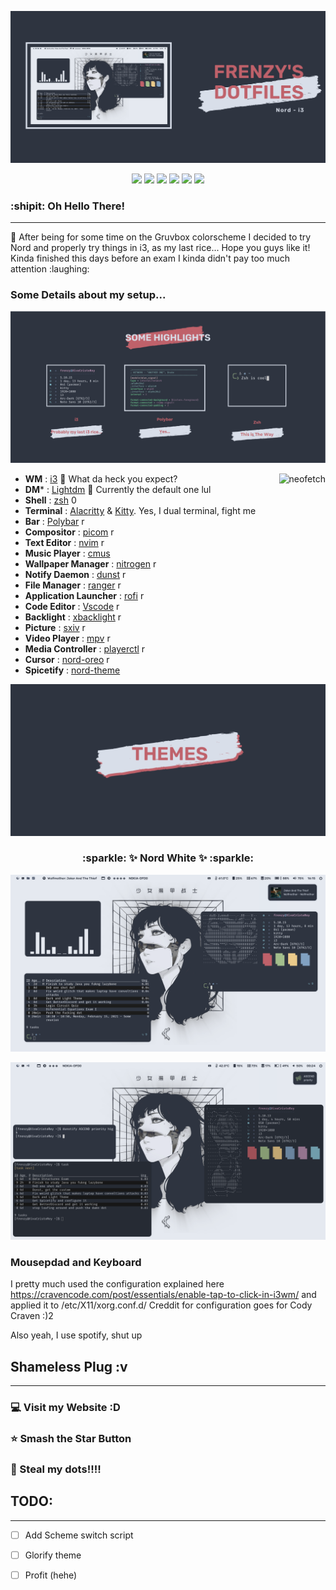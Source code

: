 
<p align="center">
  <img src="Screenshot/presentation-1.png">
</p>
<p align="center">
  <img src="https://img.shields.io/badge/%3F-Yes-green?style=for-the-badge">
  <img src="https://img.shields.io/github/license/adi1090x/rofi?style=for-the-badge">
  <img src="https://img.shields.io/github/stars/FrenzyExists/Nord-dot-files-i3?style=for-the-badge">
  <img src="https://img.shields.io/github/issues/adi1090x/rofi?color=violet&style=for-the-badge">
  <img src="https://img.shields.io/github/forks/adi1090x/rofi?color=teal&style=for-the-badge">
  <img src="https://img.shields.io/badge/license-MIT-blue.svg?style=for-the-badge">
<h3>:shipit: Oh Hello There! </h3>

---

<p>
🍛 After being for some time on the Gruvbox colorscheme I decided to try Nord and properly try things in i3, as my last rice...
Hope you guys like it! Kinda finished this days before an exam I kinda didn't pay too much attention :laughing:
</p>

<h3>Some Details about my setup...</h3>

<p align="center">
  <img src="Screenshot/presentation-2.png">
</p>

<img src="Screenshots/nord-icon.png" alt="neofetch" align="right" height="250px">

- **WM**                            : [i3](https://github.com/FrenzyExists/Nord-dot-files-i3/tree/main/config/i3) :art: What da heck you expect?
- **DM***                           : [Lightdm](https://wiki.archlinux.org/index.php/LightDM) 🍃 Currently the default one lul
- **Shell**                         : [zsh](https://wiki.archlinux.org/index.php/zsh) 0
- **Terminal**                      : [Alacritty](https://github.com/alacritty/alacritty) & [Kitty](https://github.com/kovidgoyal/kitty). Yes, I dual terminal, fight me
- **Bar**                           : [Polybar](https://github.com/polybar/polybar) r
- **Compositor**                    : [picom](https://github.com/yshui/picom)  r
- **Text Editor**                   : [nvim](https://github.com/neovim/neovim) r
- **Music Player**                  : [cmus](https://wiki.archlinux.org/index.php/Cmus)
- **Wallpaper Manager**             : [nitrogen](https://wiki.archlinux.org/index.php/Nitrogen) r
- **Notify Daemon**                 : [dunst](https://wiki.archlinux.org/index.php/Dunst) r
- **File Manager**                  : [ranger](https://github.com/neovim/neovim) r
- **Application Launcher**          : [rofi](https://github.com/davatorium/rofi) r
- **Code Editor**                   : [Vscode](https://code.visualstudio.com/) r
- **Backlight**                     : [xbacklight](https://wiki.archlinux.org/index.php/Backlight) r
- **Picture**                       : [sxiv](https://wiki.archlinux.org/index.php/sxiv) r
- **Video Player**                  : [mpv](https://wiki.archlinux.org/index.php/Mpv) r
- **Media Controller**              : [playerctl](https://github.com/altdesktop/playerctl) r
- **Cursor**                        : [nord-oreo](https://github.com/0jdxt/oreo-nord-cursors) r
- **Spicetify**                     : [nord-theme](https://github.com/morpheusthewhite/spicetify-themes/tree/master/Nord)

<p align="center">
  <img src="Screenshot/presentation-3.png">
</p>

<h3 align="center"> :sparkle: ✨ Nord White  ✨ :sparkle: </h3>

<p align="center">
  <img src="Screenshot/rice.png">
</p>

<p align="center">
  <img src="Screenshot/rice-2.png">
</p>

### Mousepdad and Keyboard
I pretty much used the configuration explained here https://cravencode.com/post/essentials/enable-tap-to-click-in-i3wm/ and applied it to /etc/X11/xorg.conf.d/
Creddit for configuration goes for Cody Craven :)2

Also yeah, I use spotify, shut up

## Shameless Plug :v
---
### :computer: Visit my Website :D

### :star: Smash the Star Button

### :rice: Steal my dots!!!!

## TODO:
---
- [ ] Add Scheme switch script
- [ ] Glorify theme
- [ ] Profit (hehe)

